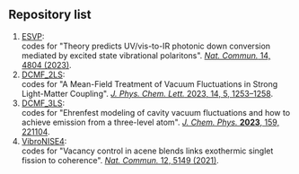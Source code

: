 ## Repository list
1. [ESVP](https://github.com/tempelaar-team/ESVP):   
codes for "Theory predicts UV/vis-to-IR photonic down conversion mediated by excited state vibrational polaritons". [*Nat. Commun.* 14, 4804 (2023)](https://doi.org/10.1038/s41467-023-40400-z).
1. [DCMF_2LS](https://github.com/tempelaar-team/DCMF_2LS):   
codes for "A Mean-Field Treatment of Vacuum Fluctuations in Strong Light-Matter Coupling". [*J. Phys. Chem. Lett.* 2023, 14, 5, 1253–1258](https://pubs.acs.org/doi/full/10.1021/acs.jpclett.2c03724).
1. [DCMF_3LS](https://github.com/tempelaar-team/DCMF_3LS):   
codes for "Ehrenfest modeling of cavity vacuum fluctuations and how to achieve emission from a three-level atom". [*J. Chem. Phys.* **2023**, 159, 221104](https://pubs.aip.org/aip/jcp/article/159/22/221104/2929335). 
1.  [VibroNISE4](https://github.com/tempelaar-team/VibroNISE4):   
codes for "Vacancy control in acene blends links exothermic singlet fission to coherence". [*Nat. Commun.* 12, 5149 (2021)](https://doi.org/10.1038/s41467-021-25395-9).
